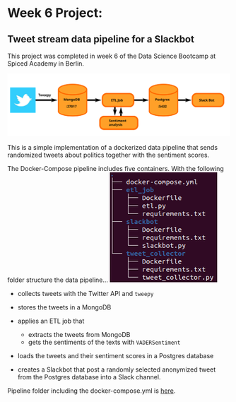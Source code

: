 # Week 6 Project:

## Tweet stream data pipeline for a Slackbot

This project was completed in week 6 of the Data Science Bootcamp at Spiced Academy in Berlin.

![pipeline](structure.svg)

This is a simple implementation of a dockerized data pipeline that sends randomized tweets about politics together with the sentiment scores.

The Docker-Compose pipeline includes five containers. With the following folder structure the data pipeline...
![FolderTree](fol_str_tre.png)

- collects tweets with the Twitter API and ```tweepy```

- stores the tweets in a MongoDB
- applies an ETL job that
  - extracts the tweets from MongoDB
  - gets the sentiments of the texts with ```VADERSentiment```
- loads the tweets and their sentiment scores in a Postgres database
- creates a Slackbot that post a randomly selected anonymized tweet from the Postgres database into a Slack channel.

Pipeline folder including the docker-compose.yml is [here](docker_compose).
